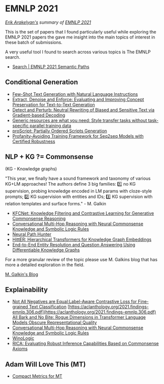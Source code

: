 
# EMNLP 2021

*[Erik Arakelyan's](https://twitter.com/_kire_kara_) summary of [EMNLP 2021](https://2021.emnlp.org/)*

This is the set of papers that I found particularly useful while exploring the EMNLP
2021 papers the gave me insight into the main topics of interest in these batch
of submissions.

A very useful tool I found to search across various topics is The EMNLP search.

* [Search | EMNLP 2021 Semantic Paths](https://emnlp2021.semanticpaths.org/search.html?q=eyJ0cmVlIjp7ImlkIjoiNTIiLCJvcmRlciI6MSwicGlubmVkIjpmYWxzZSwiZnJlZVRleHQiOmZhbHNlfSwic2VsZWN0ZWQiOltdfQ%3D%3D)


## Conditional Generation


* [Few-Shot Text Generation with Natural Language Instructions](https://aclanthology.org/2021.emnlp-main.32.pdf)
* [Extract, Denoise and Enforce: Evaluating and Improving Concept Preservation for Text-to-Text Generation](https://aclanthology.org/2021.emnlp-main.413.pdf)
* [Detect and Perturb: Neutral Rewriting of Biased and Sensitive Text via Gradient-based Decoding](https://aclanthology.org/2021.findings-emnlp.352.pdf)
* [Generic resources are what you need: Style transfer tasks without task-specific parallel training data](https://aclanthology.org/2021.emnlp-main.349.pdf)
* [proScript: Partially Ordered Scripts Generation](https://aclanthology.org/2021.findings-emnlp.184.pdf)
* [Profanity-Avoiding Training Framework for Seq2seq Models with Certified Robustness](https://aclanthology.org/2021.emnlp-main.418.pdf)


## NLP + KG ?= Commonsense

(KG - Knowledge graphs)

"This year, we finally have a sound framework and taxonomy of various KG+LM approaches! The authors define 3 big families: 1️⃣ no KG supervision, probing knowledge encoded in LM params with cloze-style prompts; 2️⃣ KG supervision with entities and IDs; 3️⃣ KG supervision with relation templates and surface forms." - M. Galkin

* [KFCNet: Knowledge Filtering and Contrastive Learning for Generative Commonsense Reasoning](https://aclanthology.org/2021.findings-emnlp.249.pdf)
* [Conversational Multi-Hop Reasoning with Neural Commonsense Knowledge and Symbolic Logic Rules](https://aclanthology.org/2021.emnlp-main.588.pdf)
* [Neural Path Hunter](https://arxiv.org/pdf/2104.08455.pdf)
* [HittER: Hierarchical Transformers for Knowledge Graph Embeddings](https://aclanthology.org/2021.emnlp-main.812.pdf)
* [End-to-End Entity Resolution and Question Answering Using Differentiable Knowledge Graphs](https://aclanthology.org/2021.emnlp-main.345.pdf)


For a more granular review of the topic please use M. Galkins blog that has more a
detailed exploration in the field.

[M. Galkin's Blog](https://mgalkin.medium.com/knowledge-graphs-emnlp-2021-8f52dff928d8)

## Explainability

* [Not All Negatives are Equal:Label-Aware Contrastive Loss for Fine-grained Text Classification](https://arxiv.org/pdf/2109.05427.pdf)
[https://aclanthology.org/2021.findings-emnlp.306.pdf](https://aclanthology.org/2021.findings-emnlp.306.pdf)
[All Bark and No Bite: Rogue Dimensions in Transformer Language Models Obscure Representational Quality](https://aclanthology.org/2021.emnlp-main.372.pdf)
* [Conversational Multi-Hop Reasoning with Neural Commonsense Knowledge and Symbolic Logic Rules](https://aclanthology.org/2021.emnlp-main.588.pdf)
* [WinoLogic](https://aclanthology.org/2021.emnlp-main.307.pdf)
* [RICA: Evaluating Robust Inference Capabilities Based on Commonsense Axioms](https://aclanthology.org/2021.emnlp-main.598.pdf)

## Adam Will Love This (MT)

* [Compact Metrics for MT](https://aclanthology.org/2021.emnlp-main.58.pdf)

